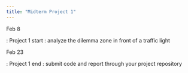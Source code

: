 ```yaml
---
title: "Midterm Project 1"
---
```


Feb 8

: Project 1 start
  : analyze the dilemma zone in front of a traffic light

Feb 23 

: Project 1 end
  : submit code and report through your project repository

